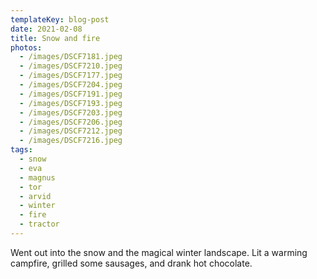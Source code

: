 ```yaml
---
templateKey: blog-post
date: 2021-02-08
title: Snow and fire
photos:
  - /images/DSCF7181.jpeg
  - /images/DSCF7210.jpeg
  - /images/DSCF7177.jpeg
  - /images/DSCF7204.jpeg
  - /images/DSCF7191.jpeg
  - /images/DSCF7193.jpeg
  - /images/DSCF7203.jpeg
  - /images/DSCF7206.jpeg
  - /images/DSCF7212.jpeg
  - /images/DSCF7216.jpeg
tags:
  - snow
  - eva
  - magnus
  - tor
  - arvid
  - winter
  - fire
  - tractor
---
```


Went out into the snow and the magical winter landscape. Lit a warming campfire, grilled some sausages, and drank hot chocolate.
